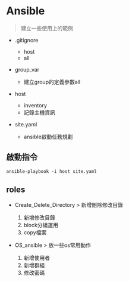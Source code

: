 # Ansible
> 建立一些使用上的範例

- .gitignore
    - host
    - all

- group_var
    - 建立group的定義參數all
    
- host
    - inventory
    - 記錄主機資訊

- site.yaml
    - ansible啟動任務規劃

## 啟動指令

```
ansible-playbook -i host site.yaml
```


## roles
- Create_Delete_Directory
        > 新增刪除修改目錄   
       
    1. 新增修改目錄
    2. block分組運用
    3. copy檔案

- OS_ansible
        > 放一些os常用動作   
    1. 新增使用者
    2. 新增群組
    3. 修改密碼

